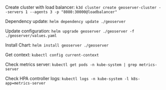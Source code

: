 Create cluster with load balancer: `k3d cluster create geoserver-cluster --servers 1 --agents 3 -p "8080:30000@loadbalancer"`

Dependency update: `helm dependency update ./geoserver`

Update configuration: `helm upgrade geoserver ./geoserver -f ./geoserver/values.yaml`

Install Chart: `helm install geoserver ./geoserver`

Get context: `kubectl config current-context`

Check metrics server: `kubectl get pods -n kube-system | grep metrics-server`

Check HPA controller logs: `kubectl logs -n kube-system -l k8s-app=metrics-server`

